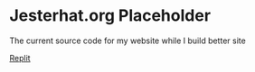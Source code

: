 # Jesterhat.org Placeholder
The current source code for my website while I build better site

[Replit](https://replit.com/@-Krios-/Website-Beta?v=1)

